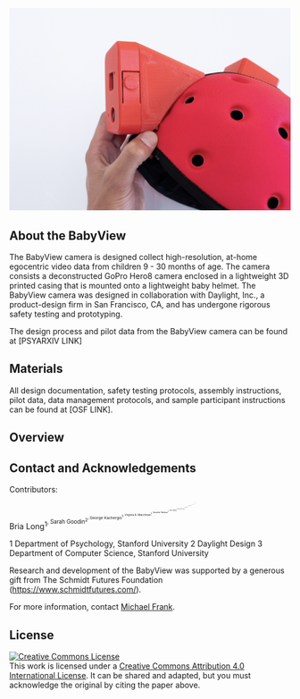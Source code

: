 ![logo.png](babyview_photo.png)

## About the BabyView

The BabyView camera is designed collect high-resolution, at-home egocentric video data from children 9 - 30 months of age.  The camera consists a deconstructed  GoPro Hero8 camera enclosed in a lightweight 3D printed casing that is mounted onto a lightweight baby helmet. The BabyView camera was designed in collaboration with Daylight, Inc., a product-design firm in San Francisco, CA, and has undergone rigorous safety testing and prototyping.


The design process and pilot data from the BabyView camera can be found at [PSYARXIV LINK]

## Materials 

All design documentation, safety testing protocols, assembly instructions, pilot data, data management protocols, and sample participant instructions can be found at [OSF LINK].


## Overview


## Contact and Acknowledgements


Contributors: 

Bria Long<sup>1<sup>, Sarah Goodin<sup>2<sup>, George Kachergis<sup>1<sup>, Virginia A. Marchman<sup>1<sup>, Samaher Radwan<sup>1<sup>, 
Violet Xiang<sup>1<sup>, Chengxu Zhuang<sup>1<sup>, Oliver Hsu<sup>2<sup>, Brett Newman<sup>2<sup>, Daniel L. K. Yamins<sup>1,3<sup>, Michael C. Frank<sup>1<sup>

1 Department of Psychology, Stanford University
2 Daylight Design
3 Department of Computer Science, Stanford University

Research and development of the BabyView was supported by a generous gift from The Schmidt Futures Foundation (https://www.schmidtfutures.com/).

For more information, contact [Michael Frank](http://web.stanford.edu/~mcfrank/).

## License

<a rel="license" href="http://creativecommons.org/licenses/by/4.0/"><img alt="Creative Commons License" style="border-width:0" src="https://i.creativecommons.org/l/by/4.0/88x31.png" /></a><br />This work is licensed under a <a rel="license" href="http://creativecommons.org/licenses/by/4.0/">Creative Commons Attribution 4.0 International License</a>. It can be shared and adapted, but you must acknowledge the original by citing the paper above. 
